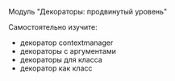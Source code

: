 Модуль "Декораторы: продвинутый уровень"

Самостоятельно изучите:

* декоратор contextmanager
* декораторы с аргументами
* декораторы для класса
* декоратор как класс